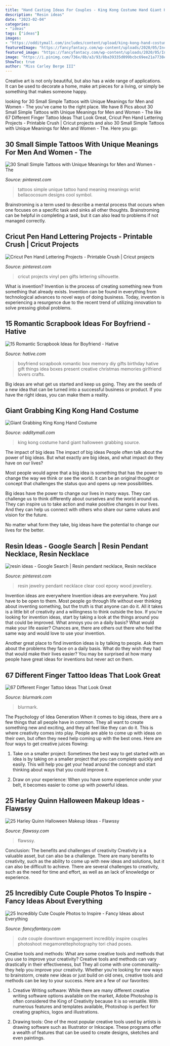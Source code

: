 ```yaml
---
title: "Hand Casting Ideas For Couples - King Kong Costume Hand Giant Halloween Grabbing Source"
description: "Resin ideas"
date: "2023-02-04"
categories:
- "ideas"
tags: ["ideas"]
images:
- "https://odditymall.com/includes/content/upload/king-kong-hand-costume-7059.jpg"
featuredImage: "https://fancyfantacy.com/wp-content/uploads/2020/05/Incredibly-Cute-Couple-Photos-to-Inspire-7.jpg"
featured_image: "https://fancyfantacy.com/wp-content/uploads/2020/05/Incredibly-Cute-Couple-Photos-to-Inspire-7.jpg"
image: "https://i.pinimg.com/736x/8b/a3/93/8ba39335d099bcbc69ee21a7738e3331.jpg"
ShowToc: true
author: "Miss Carley Berge III"
---
```



Creative art is not only beautiful, but also has a wide range of applications. It can be used to decorate a home, make art pieces for a living, or simply be something that makes someone happy.

	

		
looking for 30 Small Simple Tattoos with Unique Meanings for Men and Women - The you've came to the right place. We have 8 Pics about 30 Small Simple Tattoos with Unique Meanings for Men and Women - The like 67 Different Finger Tattoo Ideas That Look Great, Cricut Pen Hand Lettering Projects - Printable Crush | Cricut projects and also 30 Small Simple Tattoos with Unique Meanings for Men and Women - The. Here you go:
		
    
## 30 Small Simple Tattoos With Unique Meanings For Men And Women - The

<img loading=lazy src="https://i.pinimg.com/736x/b4/04/c5/b404c5df93aa70d01f7eb6b00f5d1c1b.jpg" onerror="this.onerror=null;this.src='https://tse1.mm.bing.net/th?id=OIP.YFUXPbJ6qbKP4EvF5zfY7wAAAA&amp;pid=15.1';" alt="30 Small Simple Tattoos with Unique Meanings for Men and Women - The">

_Source: pinterest.com_

>tattoos simple unique tattoo hand meaning meanings wrist bellacocosum designs cool symbol. 

	

Brainstroming is a term used to describe a mental process that occurs when one focuses on a specific task and sinks all other thoughts. Brainstroming can be helpful in completing a task, but it can also lead to problems if not managed correctly.

    
## Cricut Pen Hand Lettering Projects - Printable Crush | Cricut Projects

<img loading=lazy src="https://i.pinimg.com/736x/d2/10/84/d21084824f71b6ea5398228f2a717445.jpg" onerror="this.onerror=null;this.src='https://tse4.mm.bing.net/th?id=OIP.LqIAnxbszpJ2GYXYjWGEHgHaJ3&amp;pid=15.1';" alt="Cricut Pen Hand Lettering Projects - Printable Crush | Cricut projects">

_Source: pinterest.com_

>cricut projects vinyl pen gifts lettering silhouette. 

	

What is invention?
Invention is the process of creating something new from something that already exists. Invention can be found in everything from technological advances to novel ways of doing business. Today, invention is experiencing a resurgence due to the recent trend of utilizing innovation to solve pressing global problems.

    
## 15 Romantic Scrapbook Ideas For Boyfriend - Hative

<img loading=lazy src="https://hative.com/wp-content/uploads/2014/06/scrapbook-ideas-for-boyfriend/14-scrapbook-ideas-for-lovers.jpg" onerror="this.onerror=null;this.src='https://tse4.mm.bing.net/th?id=OIP.7yqCcXCTzDaVwZay9thIkAHaJ4&amp;pid=15.1';" alt="15 Romantic Scrapbook Ideas for Boyfriend - Hative">

_Source: hative.com_

>boyfriend scrapbook romantic box memory diy gifts birthday hative gift things idea boxes present creative christmas memories girlfriend lovers crafts. 

	

Big ideas are what get us started and keep us going. They are the seeds of a new idea that can be turned into a successful business or product. If you have the right ideas, you can make them a reality.

    
## Giant Grabbing King Kong Hand Costume

<img loading=lazy src="https://odditymall.com/includes/content/upload/king-kong-hand-costume-7059.jpg" onerror="this.onerror=null;this.src='https://tse3.mm.bing.net/th?id=OIP.ZpT-7R6qDSb2FvXGQX4WDgHaLH&amp;pid=15.1';" alt="Giant Grabbing King Kong Hand Costume">

_Source: odditymall.com_

>king kong costume hand giant halloween grabbing source. 

	

The impact of big ideas
The impact of big ideas
People often talk about the power of big ideas. But what exactly are big ideas, and what impact do they have on our lives?

Most people would agree that a big idea is something that has the power to change the way we think or see the world. It can be an original thought or concept that challenges the status quo and opens up new possibilities.

Big ideas have the power to change our lives in many ways. They can challenge us to think differently about ourselves and the world around us. They can inspire us to take action and make positive changes in our lives. And they can help us connect with others who share our same values and vision for the future.

No matter what form they take, big ideas have the potential to change our lives for the better.

    
## Resin Ideas - Google Search | Resin Pendant Necklace, Resin Necklace

<img loading=lazy src="https://i.pinimg.com/736x/8b/a3/93/8ba39335d099bcbc69ee21a7738e3331.jpg" onerror="this.onerror=null;this.src='https://tse2.mm.bing.net/th?id=OIP.c1IHhnqZk5G2N2UDqKGajQHaJ4&amp;pid=15.1';" alt="resin ideas - Google Search | Resin pendant necklace, Resin necklace">

_Source: pinterest.com_

>resin jewelry pendant necklace clear cool epoxy wood jewellery. 

	

Invention ideas are everywhere
Invention ideas are everywhere. You just have to be open to them. Most people go through life without ever thinking about inventing something, but the truth is that anyone can do it. All it takes is a little bit of creativity and a willingness to think outside the box.
If you're looking for invention ideas, start by taking a look at the things around you that could be improved. What annoys you on a daily basis? What would make your life easier? Chances are, there are others out there who feel the same way and would love to use your invention.

Another great place to find invention ideas is by talking to people. Ask them about the problems they face on a daily basis. What do they wish they had that would make their lives easier? You may be surprised at how many people have great ideas for inventions but never act on them.

    
## 67 Different Finger Tattoo Ideas That Look Great

<img loading=lazy src="https://www.blurmark.com/wp-content/uploads/2017/05/Crown-On-Index-Finger-Couple-Tattoo.jpg" onerror="this.onerror=null;this.src='https://tse2.mm.bing.net/th?id=OIP.toXSo0HvPQ_yiyBVDcyeRAHaJ4&amp;pid=15.1';" alt="67 Different Finger Tattoo Ideas That Look Great">

_Source: blurmark.com_

>blurmark. 

	

The Psychology of Idea Generation
When it comes to big ideas, there are a few things that all people have in common. They all want to create something new and exciting, and they all feel like they can do it. This is where creativity comes into play. People are able to come up with ideas on their own, but often they need help coming up with the best ones. Here are four ways to get creative juices flowing:
1. Take on a smaller project: Sometimes the best way to get started with an idea is by taking on a smaller project that you can complete quickly and easily. This will help you get your head around the concept and start thinking about ways that you could improve it.

2. Draw on your experience: When you have some experience under your belt, it becomes easier to come up with powerful ideas.

    
## 25 Harley Quinn Halloween Makeup Ideas - Flawssy

<img loading=lazy src="https://www.flawssy.com/wp-content/uploads/2016/05/Harley-quinn-makeup..jpg" onerror="this.onerror=null;this.src='https://tse2.mm.bing.net/th?id=OIP.f96h6bedoX5Qs1CvAfkmlQHaJ4&amp;pid=15.1';" alt="25 Harley Quinn Halloween Makeup Ideas - Flawssy">

_Source: flawssy.com_

>flawssy. 

	

Conclusion: The benefits and challenges of creativity
Creativity is a valuable asset, but can also be a challenge. There are many benefits to creativity, such as the ability to come up with new ideas and solutions, but it can also be difficult to achieve. There are several challenges to creativity, such as the need for time and effort, as well as an lack of knowledge or experience.

    
## 25 Incredibly Cute Couple Photos To Inspire - Fancy Ideas About Everything

<img loading=lazy src="https://fancyfantacy.com/wp-content/uploads/2020/05/Incredibly-Cute-Couple-Photos-to-Inspire-7.jpg" onerror="this.onerror=null;this.src='https://tse3.mm.bing.net/th?id=OIP.I0Mnd5aGEvsnnezrlhT2hgHaLH&amp;pid=15.1';" alt="25 Incredibly Cute Couple Photos to Inspire - Fancy Ideas about Everything">

_Source: fancyfantacy.com_

>cute couple downtown engagement incredibly inspire couples photoshoot megamorettephotography tori chad poses. 

	

Creative tools and methods: What are some creative tools and methods that you use to improve your creativity?
Creative tools and methods can vary drastically in their effectiveness, but They all come with one commonality- they help you improve your creativity. Whether you’re looking for new ways to brainstorm, create new ideas or just build on old ones, creative tools and methods can be key to your success. Here are a few of our favorites: 
1. Creative Writing software: While there are many different creative writing software options available on the market, Adobe Photoshop is often considered the King of Creativity because it is so versatile. With numerous features and templates available, Photoshop is perfect for creating graphics, logos and illustrations.

2. Drawing tools: One of the most popular creative tools used by artists is drawing software such as Illustrator or Inkscape. These programs offer a wealth of features that can be used to create designs, sketches and even paintings.

